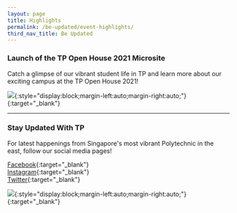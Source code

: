 ```yaml
---
layout: page
title: Highlights
permalink: /be-updated/event-highlights/
third_nav_title: Be Updated
---
```


### Launch of the TP Open House 2021 Microsite

Catch a glimpse of our vibrant student life in TP and learn more about our exciting campus at the TP Open House 2021!

[![]({{site.baseurl}}/images/BeUpdated-TPOH2021microsite.jpg)](https://www.tp.edu.sg/joinoursquad/){:style="display:block;margin-left:auto;margin-right:auto;"}{:target="_blank"}

---
### Stay Updated With TP

For latest happenings from Singapore's most vibrant Polytechnic in the east, follow our social media pages!

[Facebook](https://www.facebook.com/temasekpoly/){:target="_blank"}<br>
[Instagram](https://www.instagram.com/temasekpoly/){:target="_blank"}<br>
[Twitter](https://twitter.com/temasekpoly?lang=en){:target="_blank"}<br>

[![]({{site.baseurl}}/images/BeUpdated-ig_cover.jpg)](https://www.instagram.com/temasekpoly/){:style="display:block;margin-left:auto;margin-right:auto;"}{:target="_blank"}
